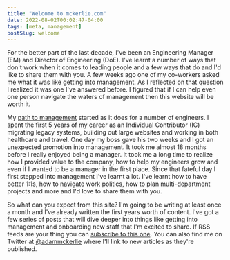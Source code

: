 ```yaml
---
title: "Welcome to mckerlie.com"
date: 2022-08-02T00:02:47-04:00
tags: [meta, management]
postSlug: welcome
---
```


For the better part of the last decade, I've been an Engineering Manager (EM) and Director of Engineering (DoE). I've learnt a number of ways that don't work when it comes to leading people and a few ways that do and I'd like to share them with you. A few weeks ago one of my co-workers asked me what it was like getting into management. As I reflected on that question I realized it was one I've answered before. I figured that if I can help even one person navigate the waters of management then this website will be worth it.

My [path to management](https://mckerlie.com/posts/from-developer-to-manager) started as it does for a number of engineers. I spent the first 5 years of my career as an Individual Contributor (IC) migrating legacy systems, building out large websites and working in both healthcare and travel. One day my boss gave his two weeks and I got an unexpected promotion into management. It took me almost 18 months before I really enjoyed being a manager. It took me a long time to realize how I provided value to the company, how to help my engineers grow and even if I wanted to be a manager in the first place. Since that fateful day I first stepped into management I've learnt a lot. I've learnt how to have better 1:1s, how to navigate work politics, how to plan multi-department projects and more and I'd love to share them with you.

So what can you expect from this site? I'm going to be writing at least once a month and I've already written the first years worth of content. I've got a few series of posts that will dive deeper into things like getting into management and onboarding new staff that I'm excited to share. If RSS feeds are your thing you can [subscribe to this one](https://mckerlie.com/index.xml). You can also find me on Twitter at [@adammckerlie](http://twitter.com/adammckerlie) where I'll link to new articles as they're published.
